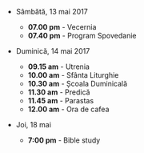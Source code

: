 * <label>Sâmbătă, 13 mai 2017</label> 
  * **07.00 pm** - Vecernia
  * **07.40 pm** - Program Spovedanie
* <label>Duminică, 14 mai 2017</label>
  * **09.15 am** - Utrenia
  * **10.00 am** - Sfânta Liturghie
  * **10.30 am** - Școala Duminicală   
  * **11.30 am** - Predică  
  * **11.45 am** - Parastas
  * **12.00 am** - Ora de cafea

* <label>Joi, 18 mai</label>
  * **7:00 pm** - Bible study  
